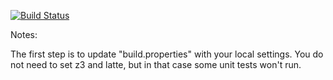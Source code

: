 [![Build Status](https://travis-ci.org/ArnoldVenter/green.svg?branch=master)](https://travis-ci.org/ArnoldVenter/green.svg?branch=master)

Notes:

The first step is to update "build.properties" with your local
settings.  You do not need to set z3 and latte, but in that case
some unit tests won't run.
   
